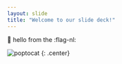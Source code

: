 ```yaml
---
layout: slide
title: "Welcome to our slide deck!"
---
```


:wave: hello from the :flag-nl:

![poptocat](https://octodex.github.com/images/poptocat.png)
{: .center}
